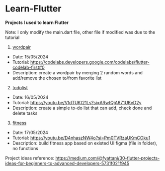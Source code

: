 # Learn-Flutter
**Projects I used to learn Flutter**

Note: I only modify the main.dart file, other file if modified was due to the tutorial

1. <a href="wordpair">wordpair</a>
- Date: 15/05/2024
- Tutorial: https://codelabs.developers.google.com/codelabs/flutter-codelab-first#0
- Description: create a wordpair by merging 2 random words and add/remove the chosen to/from favorite list

2. <a href="todolist">todolist</a>
- Date: 16/05/2024
- Tutorial: https://youtu.be/VfdTUKt21Ls?si=ARwtQjA671UKvD2y
- Description: create a simple to-do list that can add, check done and delete tasks

3. <a href="fitness">fitness</a>
- Date: 17/05/2024
- Tutorial: https://youtu.be/D4nhaszNW4o?si=Pm0TVRzaUKmCOku1
- Description: build fitness app based on existed UI figma (file in folder), no functions

Project ideas reference: https://medium.com/@fyattani/30-flutter-projects-ideas-for-beginners-to-advanced-developers-5731f021f945